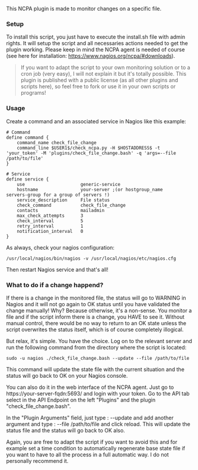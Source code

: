 This NCPA plugin is made to monitor changes on a specific file.


### Setup

To install this script, you just have to execute the install.sh file with admin rights. It will setup the script and all necessaries actions needed to get the plugin working.
Please keep in mind the NCPA agent is needed of course (see here for installation: https://www.nagios.org/ncpa/#downloads).

> If you want to adapt the script to your own monitoring solution or to a cron job (very easy), I will not explain it but it's totally possible. This plugin is published with a public license (as all other plugins and scripts here), so feel free to fork or use it in your own scripts or programs!

### Usage

Create a command and an associated service in Nagios like this example:

```text
# Command
define command {
    command_name check_file_change
    command_line $USER1$/check_ncpa.py -H $HOSTADDRESS$ -t 'your_token' -M 'plugins/check_file_change.bash' -q 'args=--file /path/to/file'
}
```

```text
# Service
define service {
    use                     generic-service
    hostname                your-server ;(or hostgroup_name          servers-group for a group of servers !)
    service_description     File status
    check_command           check_file_change
    contacts                mailadmin
    max_check_attempts      3
    check_interval          5
    retry_interval          1
    notification_interval   0
}
```
As always, check your nagios configuration:

```shell
/usr/local/nagios/bin/nagios -v /usr/local/nagios/etc/nagios.cfg
```
Then restart Nagios service and that's all!

### What to do if a change happend?

If there is a change in the monitored file, the status will go to WARNING in Nagios and it will not go again to OK status until you have validated the change manually! Why? Because otherwise, it's a non-sense. You monitor a file and if the script inform there is a change, you HAVE to see it. Without manual control, there would be no way to return to an OK state unless the script overwrites the status itself, which is of course completely illogical.

But relax, it's simple. You have the choice. Log on to the relevant server and run the following command from the directory where the script is located:

```shell
sudo -u nagios ./check_file_change.bash --update --file /path/to/file
```

This command will update the state file with the current situation and the status will go back to OK on your Nagios console.

You can also do it in the web interface of the NCPA agent. Just go to https://your-server-fqdn:5693/ and login with your token. Go to the API tab select in the API Endpoint on the left "Plugins" and the plugin "check_file_change.bash".

In the "Plugin Arguments" field, just type : --update and add another argument and type : --file /path/to/file and click reload. This will update the status file and the status will go back to OK also.

Again, you are free to adapt the script if you want to avoid this and for example set a time condition to automatically regenerate base state file if you want to have to all the process in a full automatic way. I do not personally recommend it.
